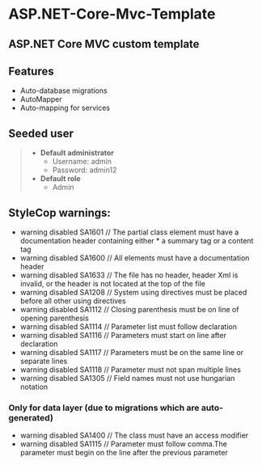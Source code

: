 # ASP.NET-Core-Mvc-Template
## ASP.NET Core MVC custom template

## Features
* Auto-database migrations
* AutoMapper
* Auto-mapping for services

## Seeded user
> * **Default administrator**
>   * Username: admin
>   * Password: admin12
> * **Default role**
>   * Admin

## StyleCop warnings:
* warning disabled SA1601 // The partial class element must have a documentation header containing either * a summary tag or a content tag
* warning disabled SA1600 // All elements must have a documentation header
* warning disabled SA1633 // The file has no header, header Xml is invalid, or the header is not located at the top of the file
* warning disabled SA1208 // System using directives must be placed before all other using directives
* warning disabled SA1112 // Closing parenthesis must be on line of opening parenthesis
* warning disabled SA1114 // Parameter list must follow declaration
* warning disabled SA1116 // Parameters must start on line after declaration
* warning disabled SA1117 // Parameters must be on the same line or separate lines
* warning disabled SA1118 // Parameter must not span multiple lines
* warning disabled SA1305 // Field names must not use hungarian notation

### Only for data layer (due to migrations which are auto-generated)
* warning disabled SA1400 // The class must have an access modifier
* warning disabled SA1115 // Parameter must follow comma.The parameter must begin on the line after the previous parameter